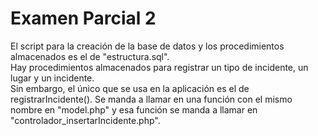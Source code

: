 # Examen Parcial 2

El script para la creación de la base de datos y los procedimientos almacenados es el de "estructura.sql".  
Hay procedimientos almacenados para registrar un tipo de incidente, un lugar y un incidente.  
Sin embargo, el único que se usa en la aplicación es el de registrarIncidente(). Se manda a llamar en una función con el mismo nombre en "model.php" y esa función se manda a llamar en "controlador_insertarIncidente.php".